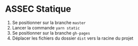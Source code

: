 # ASSEC Statique

1. Se positionner sur la branche `master`
2. Lancer la commande `yarn static`
3. Se positionner sur la branche `gh-pages`
4. Déplacer les fichiers du dossier `dist` vers la racine du projet
